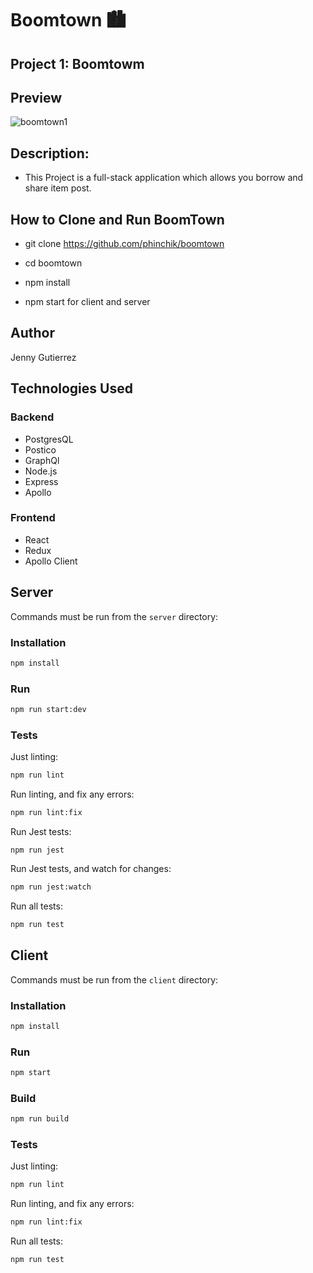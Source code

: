# Boomtown 🏙

## Project 1: Boomtowm

## Preview

![boomtown1](https://user-images.githubusercontent.com/38735598/50497933-2429d380-09f1-11e9-9a26-1c23cb0fabe7.gif)

## Description:

- This Project is a full-stack application which allows you borrow and share item post.

## How to Clone and Run BoomTown

- git clone https://github.com/phinchik/boomtown

- cd boomtown

- npm install

- npm start for client and server

## Author

Jenny Gutierrez

## Technologies Used

### Backend

- PostgresQL
- Postico
- GraphQl
- Node.js
- Express
- Apollo

### Frontend

- React
- Redux
- Apollo Client

## Server

Commands must be run from the `server` directory:

### Installation

```bash
npm install
```

### Run

```bash
npm run start:dev
```

### Tests

Just linting:

```bash
npm run lint
```

Run linting, and fix any errors:

```bash
npm run lint:fix
```

Run Jest tests:

```
npm run jest
```

Run Jest tests, and watch for changes:

```bash
npm run jest:watch
```

Run all tests:

```bash
npm run test
```

## Client

Commands must be run from the `client` directory:

### Installation

```bash
npm install
```

### Run

```bash
npm start
```

### Build

```bash
npm run build
```

### Tests

Just linting:

```bash
npm run lint
```

Run linting, and fix any errors:

```bash
npm run lint:fix
```

Run all tests:

```bash
npm run test
```
